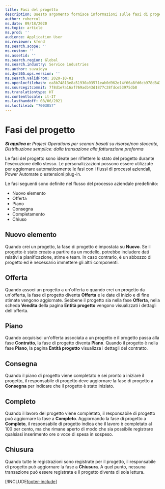 ```yaml
---
title: Fasi del progetto
description: Questo argomento fornisce informazioni sulle fasi di progetto disponibili in Microsoft Dynamics Project Operations.
author: ruhercul
ms.date: 09/18/2020
ms.topic: article
ms.prod: ''
audience: Application User
ms.reviewer: kfend
ms.search.scope: ''
ms.custom: ''
ms.assetid: ''
ms.search.region: Global
ms.search.industry: Service industries
ms.author: suvaidya
ms.dyn365.ops.version: ''
ms.search.validFrom: 2020-10-01
ms.openlocfilehash: ea8b74813e8a51930a03571eab0d962e14f66a8fd6cb978d3435570a01ce5c5d
ms.sourcegitcommit: 7f8d1e7a16af769adb43d1877c28fdce53975db8
ms.translationtype: HT
ms.contentlocale: it-IT
ms.lasthandoff: 08/06/2021
ms.locfileid: "7003057"
---
```

# <a name="project-stages"></a>Fasi del progetto

_**Si applica a:** Project Operations per scenari basati su risorse/non stoccate, Distribuzione semplice: dalla transazione alla fatturazione proforma_

Le fasi del progetto sono ideate per riflettere lo stato del progetto durante l'esecuzione dello stesso. Le personalizzazioni possono essere utilizzate per aggiornare automaticamente le fasi con i flussi di processi aziendali, Power Automate o estensioni plug-in.

Le fasi seguenti sono definite nel flusso del processo aziendale predefinito:

- Nuovo elemento
- Offerta
- Piano
- Consegna
- Completamento
- Chiuso 

## <a name="new"></a>Nuovo elemento

Quando crei un progetto, la fase di progetto è impostata su **Nuovo**. Se il progetto è stato creato a partire da un modello, potrebbe includere dati relativi a pianificazione, stime e team. In caso contrario, è un abbozzo di progetto ed è necessario immettere gli altri componenti.

## <a name="quote"></a>Offerta

Quando associ un progetto a un'offerta o quando crei un progetto da un'offerta, la fase di progetto diventa **Offerta** e le date di inizio e di fine stimate vengono aggiornate. Sebbene il progetto sia nella fase **Offerta**, nella scheda **Vendita** della pagina **Entità progetto** vengono visualizzati i dettagli dell'offerta.

## <a name="plan"></a>Piano

Quando acquisisci un'offerta associata a un progetto e il progetto passa alla fase **Contratto**, la fase di progetto diventa **Piano**. Quando il progetto è nella fase **Piano**, la pagina **Entità progetto** visualizza i dettagli del contratto.

## <a name="deliver"></a>Consegna

Quando il piano di progetto viene completato e sei pronto a iniziare il progetto, il responsabile di progetto deve aggiornare la fase di progetto a **Consegna** per indicare che il progetto è stato iniziato.

## <a name="complete"></a>Completo 

Quando il lavoro del progetto viene completato, il responsabile di progetto può aggiornare la fase a **Completo**. Aggiornando la fase di progetto a **Completo**, il responsabile di progetto indica che il lavoro è completato al 100 per cento, ma che rimane aperto di modo che sia possibile registrare qualsiasi inserimento ore o voce di spesa in sospeso.

## <a name="close"></a>Chiusura

Quando tutte le registrazioni sono registrate per il progetto, il responsabile di progetto può aggiornare la fase a **Chiusura**. A quel punto, nessuna transazione può essere registrata e il progetto diventa di sola lettura.



[!INCLUDE[footer-include](../includes/footer-banner.md)]